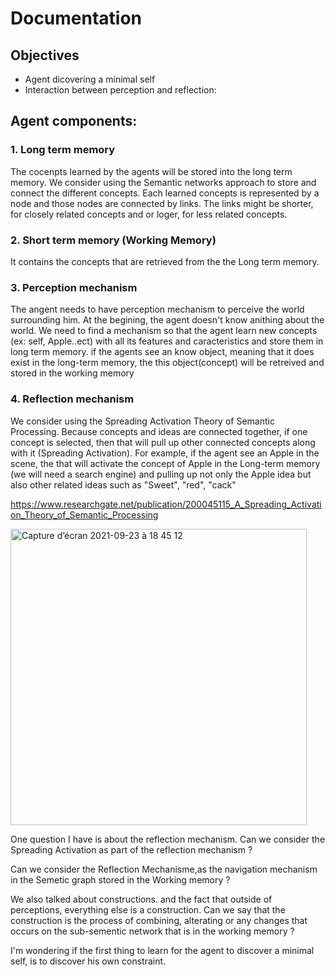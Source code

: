 # Documentation


## Objectives

* Agent dicovering a minimal self
* Interaction between perception and reflection: 
## Agent components:

### 1. Long term memory

The cocenpts learned by the agents will be stored into the long term memory. We  consider using the Semantic networks approach to store and connect the different concepts. Each learned concepts is represented by a node and those nodes are connected by links. The links might be shorter, for closely related concepts and  or loger, for less related concepts.

### 2. Short term memory (Working Memory)
It contains the concepts that are retrieved from the the Long term memory.


### 3. Perception mechanism

The angent needs to have perception mechanism to perceive the world surrounding him. At the begining, the agent doesn't know anithing about the world. We need to find a mechanism so that the agent learn new concepts (ex: self, Apple..ect) with all its features and caracteristics and store them in long term memory. if the agents see an know object, meaning that it does exist in the long-term memory, the this object(concept) will be retreived and stored in the working memory

### 4. Reflection mechanism 

We consider using the Spreading Activation Theory of Semantic Processing. Because concepts and ideas are connected together, if one concept is selected, then that will pull up other connected concepts along with it (Spreading Activation). For example, if the agent see an Apple in the scene, the that will activate the concept of Apple in the Long-term memory (we will need a search engine) and pulling up not only the Apple idea but also other related ideas such as "Sweet", "red", "cack"


https://www.researchgate.net/publication/200045115_A_Spreading_Activation_Theory_of_Semantic_Processing


<img width="474" alt="Capture d’écran 2021-09-23 à 18 45 12" src="https://user-images.githubusercontent.com/1243127/134549382-e04491a9-68ff-42dd-a41c-079a10692d96.png">

One question I have is about the reflection mechanism. Can we consider the Spreading Activation as part of the reflection mechanism ?

Can we consider the Reflection Mechanisme,as the navigation mechanism in the Semetic graph stored in the Working memory ?

We also talked about constructions. and the fact that outside of perceptions, everything else is a construction. Can we say that the construction is the process of combining, alterating or any changes that occurs on the sub-sementic network that is in the working memory ?


I'm wondering if the first thing to learn for the agent to discover a minimal self, is to discover his own constraint.



